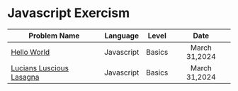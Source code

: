 # Javascript Exercism

| Problem Name                        | Language    | Level    |  Date            |
| ----------------------------------- | ----------- | :------: |  :-----------:   |
| [Hello World](https://github.com/codewithriza/js-exercism/blob/main/helloworld/index.js)                         | Javascript  | Basics      |March 31,2024    |
| [Lucians Luscious Lasagna](https://github.com/codewithriza/js-exercism/tree/main/Lucian's%20Luscious%20Lasagna%20)            | Javascript  | Basics      |March 31,2024    |
